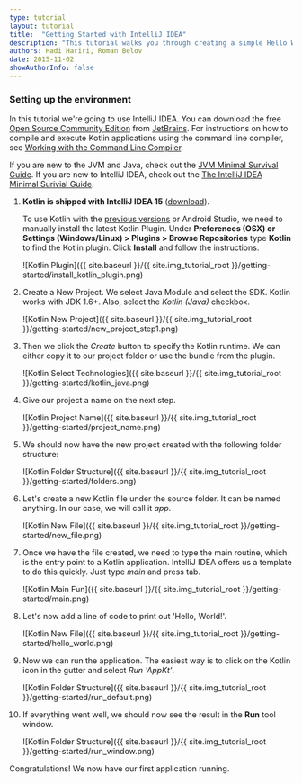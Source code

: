 ```yaml
---
type: tutorial
layout: tutorial
title:  "Getting Started with IntelliJ IDEA"
description: "This tutorial walks you through creating a simple Hello World application using IntelliJ IDEA."
authors: Hadi Hariri, Roman Belov
date: 2015-11-02
showAuthorInfo: false
---
```

### Setting up the environment
In this tutorial we're going to use IntelliJ IDEA. You can download the free [Open Source Community Edition][intellijdownload] from [JetBrains][jetbrains].
For instructions on how to compile and execute Kotlin applications using the command line compiler, see [Working with the Command Line Compiler][getting_started_command_line].

If you are new to the JVM and Java, check out the [JVM Minimal Survival Guide](http://hadihariri.com/2013/12/29/jvm-minimal-survival-guide-for-the-dotnet-developer/). If you are new to IntelliJ IDEA, check out the [The IntelliJ IDEA Minimal Surivial Guide](http://hadihariri.com/2014/01/06/intellij-idea-minimal-survival-guide/).

1. **Kotlin is shipped with IntelliJ IDEA 15** ([download][intellijdownload]).

   To use Kotlin with the [previous versions][oldintellijdownload] or Android Studio, we need to manually install the latest Kotlin Plugin.
   Under **Preferences (OSX) or Settings (Windows/Linux) > Plugins > Browse Repositories** type **Kotlin** to find the Kotlin plugin. Click **Install** and follow the instructions.

   ![Kotlin Plugin]({{ site.baseurl }}/{{ site.img_tutorial_root }}/getting-started/install_kotlin_plugin.png)



2. Create a New Project. We select Java Module and select the SDK. Kotlin works with JDK 1.6+. Also, select the *Kotlin (Java)* checkbox.

   ![Kotlin New Project]({{ site.baseurl }}/{{ site.img_tutorial_root }}/getting-started/new_project_step1.png)

3. Then we click the *Create* button to specify the Kotlin runtime. We can either copy it to our project folder or use the bundle from the plugin.

   ![Kotlin Select Technologies]({{ site.baseurl }}/{{ site.img_tutorial_root }}/getting-started/kotlin_java.png)

4. Give our project a name on the next step.

   ![Kotlin Project Name]({{ site.baseurl }}/{{ site.img_tutorial_root }}/getting-started/project_name.png)

4. We should now have the new project created with the following folder structure:

   ![Kotlin Folder Structure]({{ site.baseurl }}/{{ site.img_tutorial_root }}/getting-started/folders.png)

5. Let's create a new Kotlin file under the source folder. It can be named anything. In our case, we will call it *app*.

   ![Kotlin New File]({{ site.baseurl }}/{{ site.img_tutorial_root }}/getting-started/new_file.png)

6. Once we have the file created, we need to type the main routine, which is the entry point to a Kotlin application. IntelliJ IDEA offers us a template to do this quickly. Just type *main* and press tab.

   ![Kotlin Main Fun]({{ site.baseurl }}/{{ site.img_tutorial_root }}/getting-started/main.png)

7. Let's now add a line of code to print out 'Hello, World!'.

   ![Kotlin New File]({{ site.baseurl }}/{{ site.img_tutorial_root }}/getting-started/hello_world.png)

8. Now we can run the application. The easiest way is to click on the Kotlin icon in the gutter and select *Run 'AppKt'*.

   ![Kotlin Folder Structure]({{ site.baseurl }}/{{ site.img_tutorial_root }}/getting-started/run_default.png)

9. If everything went well, we should now see the result in the **Run** tool window.

   ![Kotlin Folder Structure]({{ site.baseurl }}/{{ site.img_tutorial_root }}/getting-started/run_window.png)

Congratulations! We now have our first application running.

[intellijdownload]: http://www.jetbrains.com/idea/download/index.html
[oldintellijdownload]: https://confluence.jetbrains.com/display/IntelliJIDEA/Previous+IntelliJ+IDEA+Releases
[jetbrains]: http://www.jetbrains.com
[getting_started_command_line]: command-line.html
